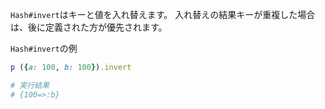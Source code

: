 `Hash#invert`はキーと値を入れ替えます。
入れ替えの結果キーが重複した場合は、後に定義された方が優先されます。

`Hash#invert`の例

```ruby
p ({a: 100, b: 100}).invert

# 実行結果
# {100=>:b}
```
